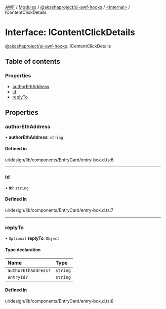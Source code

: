 [AWF](../README.md) / [Modules](../modules.md) / [@akashaproject/ui-awf-hooks](../modules/akashaproject_ui_awf_hooks.md) / [<internal\>](../modules/akashaproject_ui_awf_hooks._internal_.md) / IContentClickDetails

# Interface: IContentClickDetails

[@akashaproject/ui-awf-hooks](../modules/akashaproject_ui_awf_hooks.md).[<internal>](../modules/akashaproject_ui_awf_hooks._internal_.md).IContentClickDetails

## Table of contents

### Properties

- [authorEthAddress](akashaproject_ui_awf_hooks._internal_.IContentClickDetails.md#authorethaddress)
- [id](akashaproject_ui_awf_hooks._internal_.IContentClickDetails.md#id)
- [replyTo](akashaproject_ui_awf_hooks._internal_.IContentClickDetails.md#replyto)

## Properties

### authorEthAddress

• **authorEthAddress**: `string`

#### Defined in

ui/design/lib/components/EntryCard/entry-box.d.ts:6

___

### id

• **id**: `string`

#### Defined in

ui/design/lib/components/EntryCard/entry-box.d.ts:7

___

### replyTo

• `Optional` **replyTo**: `Object`

#### Type declaration

| Name | Type |
| :------ | :------ |
| `authorEthAddress?` | `string` |
| `entryId?` | `string` |

#### Defined in

ui/design/lib/components/EntryCard/entry-box.d.ts:8
